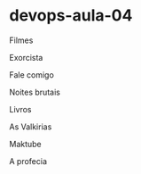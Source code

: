 # devops-aula-04

Filmes

Exorcista

Fale comigo

Noites brutais

Livros

As Valkirias

Maktube

A profecia
